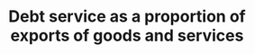 ---
actual_indicator_available: Net U.S. acquisition of debt securities (outflow) as a
  percentage of exports (goods and services)
actual_indicator_available_description: Debt securities is defined as Negotiable instruments
  that serve as evidence of debt including bills, bonds, notes, negotiable certificates
  of deposit, commercial paper, debentures, asset-backed securities, money market
  instruments, and similar instruments traded in financial markets.
data_non_statistical: false
date_metadata_updated: 10/2017
date_of_national_source_publication: 9/2017
goal_meta_link: http://unstats.un.org/sdgs/files/metadata-compilation/Metadata-Goal-17.pdf
goal_meta_link_page: 10
graph: longitudinal
graph_negative: true
graph_status_notes: Graphed
graph_title: Net U.S. acquisition of debt securities (outflow) as a percentage of
  exports (goods and services)
graph_type: line
graph_type_description: Line graph
has_metadata: false
indicator: 17.4.1
indicator_name: Debt service as a proportion of exports of goods and services
indicator_variable: net_outflow_dbt_sctrs_pct_exprts
layout: indicator
periodicity: Annual
permalink: /17-4-1/
published: true
reporting_status: complete
scheduled_update_by_national_source: 12/2017
sdg_goal: 17
source_agency_staff_email: Andrew.Craig@bea.gov
source_agency_staff_name: Andrew Craig
source_agency_survey_dataset: U.S. International Transactions, Expanded Detail
source_notes: null
source_title: null
source_url: http://www.bea.gov/iTable/iTableHtml.cfm?reqid=62&step=6&isuri=1&6210=1&6200=2
target: Assist developing countries in attaining long-term debt sustainability through
  coordinated policies aimed at fostering debt financing, debt relief and debt restructuring,
  as appropriate, and address the external debt of highly indebted poor countries
  to reduce debt distress.
target_id: '17.4'
time_period: 2000-2016
title: Debt service as a proportion of exports of goods and services
un_custodial_agency: World Bank  (Partnering Agencies:UNCTAD)
un_designated_tier: '1'
unit_of_measure: Percentage
us_method_of_computation: Net U.S. acquisition of debt securities divided by exports
  (goods and services)
variable_description: null
variable_notes: null
---
